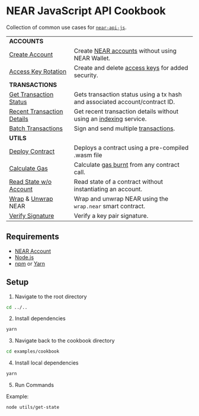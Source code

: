 # NEAR JavaScript API Cookbook

Collection of common use cases for [`near-api-js`](https://github.com/near/near-api-js).

|                                                                 |                                                                                                                  |
|-----------------------------------------------------------------| ---------------------------------------------------------------------------------------------------------------- |
| **ACCOUNTS**                                                    |                                                                                                                  |
| [Create Account](./accounts/create-testnet-account.js)          | Create [NEAR accounts](https://docs.near.org/concepts/basics/account) without using NEAR Wallet.                   |
| [Access Key Rotation](./accounts/access-keys/README.md)         | Create and delete [access keys](https://docs.near.org/concepts/basics/account#access-keys) for added security.     |
| **TRANSACTIONS**                                                |                                                                                                                  |
| [Get Transaction Status](./transactions/get-tx-status.js)       | Gets transaction status using a tx hash and associated account/contract ID.                                      |
| [Recent Transaction Details](./transactions/get-tx-detail.js)   | Get recent transaction details without using an [indexing](https://docs.near.org/docs/concepts/indexer) service. |
| [Batch Transactions](./transactions/batch-transactions.js)      | Sign and send multiple [transactions](https://docs.near.org/docs/concepts/transaction).                          |
| **UTILS**                                                       |                                                                                                                  |
| [Deploy Contract](./utils/deploy-contract.js)                   | Deploys a contract using a pre-compiled .wasm file                                                               |
| [Calculate Gas](./utils/calculate-gas.js)                       | Calculate [gas burnt](https://docs.near.org/docs/concepts/gas) from any contract call.                           |
| [Read State w/o Account](./utils/get-state.js)                  | Read state of a contract without instantiating an account.                                                       |
| [Wrap](./utils/wrap-near.js) & [Unwrap](./utils/unwrap-near.js)  NEAR | Wrap and unwrap NEAR using the `wrap.near` smart contract.                                                  |
| [Verify Signature](./utils/verify-signature.js)                 | Verify a key pair signature.                                                                                |

## Requirements

-   [NEAR Account](https://docs.near.org/docs/develop/basics/create-account)
-   [Node.js](https://nodejs.org/en/download/package-manager/)
-   [npm](https://www.npmjs.com/get-npm) or [Yarn](https://yarnpkg.com/getting-started/install)

## Setup

1. Navigate to the root directory

```bash
cd ../..
```

2. Install dependencies

```bash
yarn
```

3. Navigate back to the cookbook directory

```bash
cd examples/cookbook
```
4. Install local dependencies

```bash
yarn
```

5. Run Commands

Example:

```bash
node utils/get-state
```
